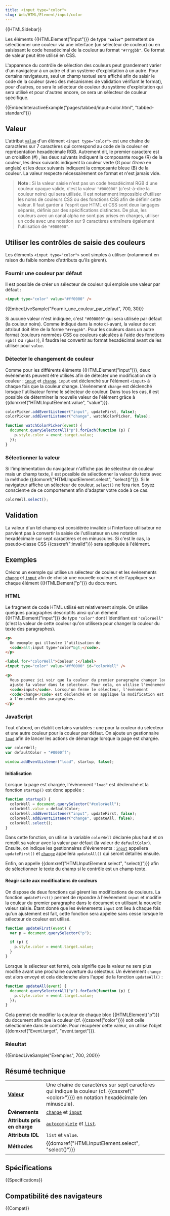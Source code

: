 ```yaml
---
title: <input type="color">
slug: Web/HTML/Element/input/color
---
```


{{HTMLSidebar}}

Les éléments {{HTMLElement("input")}} de type **`"color"`** permettent de sélectionner une couleur via une interface (un sélecteur de couleur) ou en saisissant le code hexadécimal de la couleur au format `"#rrggbb"`. Ce format de valeur peut être utilisé en CSS.

L'apparence du contrôle de sélection des couleurs peut grandement varier d'un navigateur à un autre et d'un système d'exploitation à un autre. Pour certains navigateurs, seul un champ textuel sera affiché afin de saisir le code de la couleur (avec des mécanismes de validation vérifiant le format), pour d'autres, ce sera le sélecteur de couleur du système d'exploitation qui sera utilisé et pour d'autres encore, ce sera un sélecteur de couleur spécifique.

{{EmbedInteractiveExample("pages/tabbed/input-color.html", "tabbed-standard")}}

## Valeur

L'attribut [`value`](/fr/docs/Web/HTML/Element/input#value) d'un élément `<input type="color">` est une chaîne de caractères sur 7 caractères qui correspond au code de la couleur en représentation hexadécimale RGB. Autrement dit, le premier caractère est un croisillon (#) , les deux suivants indiquent la composante rouge (R) de la couleur, les deux suivants indiquent la couleur verte (G pour _Green_ en anglais) et les deux suivants indiquent la composante bleue (B) de la couleur. La valeur respecte nécessairement ce format et n'est jamais vide.

> **Note :** Si la valeur saisie n'est pas un code hexadécimal RGB d'une couleur opaque valide, c'est la valeur `"#000000"` (c'est-à-dire la couleur noire) qui sera utilisée. Il est notamment impossible d'utiliser les noms de couleurs CSS ou des fonctions CSS afin de définir cette valeur. Il faut garder à l'esprit que HTML et CSS sont deux langages séparés, définis par des spécifications distinctes. De plus, les couleurs avec un canal alpha ne sont pas prises en charges, utiliser un code avec une notation sur 9 caractères entraînera également l'utilisation de `"#000000"`.

## Utiliser les contrôles de saisie des couleurs

Les éléments `<input type="color">` sont simples à utiliser (notamment en raison du faible nombre d'attributs qu'ils gèrent).

### Fournir une couleur par défaut

Il est possible de créer un sélecteur de couleur qui emploie une valeur par défaut :

```html
<input type="color" value="#ff0000" />
```

{{EmbedLiveSample("Fournir_une_couleur_par_défaut", 700, 30)}}

Si aucune valeur n'est indiquée, c'est `"#000000"` qui sera utilisée par défaut (la couleur noire). Comme indiqué dans la note ci-avant, la valeur de cet attribut doit être de la forme `"#rrggbb"`. Pour les couleurs dans un autre format (couleurs nommées CSS ou couleurs calculées à l'aide des fonctions `rgb()` ou `rgba()`), il faudra les convertir au format hexadécimal avant de les utiliser pour `value`.

### Détecter le changement de couleur

Comme pour les différents éléments {{HTMLElement("input")}}, deux évènements peuvent être utilisés afin de détecter une modification de la couleur : [`input`](/fr/docs/Web/API/HTMLElement/input_event) et [`change`](/fr/docs/Web/API/HTMLElement/change_event). `input` est déclenché sur l'élément `<input>` à chaque fois que la couleur change. L'évènement `change` est déclenché lorsque l'utilisateur ferme le sélecteur de couleur. Dans tous les cas, il est possible de déterminer la nouvelle valeur de l'élément grâce à {{domxref("HTMLInputElement.value", "value")}}.

```js
colorPicker.addEventListener("input", updateFirst, false);
colorPicker.addEventListener("change", watchColorPicker, false);

function watchColorPicker(event) {
  document.querySelectorAll("p").forEach(function (p) {
    p.style.color = event.target.value;
  });
}
```

### Sélectionner la valeur

Si l'implémentation du navigateur n'affiche pas de sélecteur de couleur mais un champ texte, il est possible de sélectionner la valeur du texte avec la méthode {{domxref("HTMLInputElement.select", "select()")}}. Si le navigateur affiche un sélecteur de couleur, `select()` ne fera rien. Soyez conscient⋅e de ce comportement afin d'adapter votre code à ce cas.

```js
colorWell.select();
```

## Validation

La valeur d'un tel champ est considérée invalide si l'interface utilisateur ne parvient pas à convertir la saisie de l'utilisateur en une notation hexadécimale sur sept caractères et en minuscules. Si c'est le cas, la pseudo-classe CSS {{cssxref(":invalid")}} sera appliquée à l'élément.

## Exemples

Créons un exemple qui utilise un sélecteur de couleur et les évènements [`change`](/fr/docs/Web/API/HTMLElement/change_event) et [`input`](/fr/docs/Web/API/HTMLElement/input_event) afin de choisir une nouvelle couleur et de l'appliquer sur chaque élément {{HTMLElement("p")}} du document.

### HTML

Le fragment de code HTML utilisé est relativement simple. On utilise quelques paragraphes descriptifs ainsi qu'un élément {{HTMLElement("input")}} de type `"color"` dont l'identifiant est `"colorWell"` (c'est la valeur de cette couleur qu'on utilisera pour changer la couleur du texte des paragraphes).

```html
<p>
  Un exemple qui illustre l'utilisation de
  <code>&lt;input type="color"&gt;</code>.
</p>

<label for="colorWell">Couleur :</label>
<input type="color" value="#ff0000" id="colorWell" />

<p>
  Vous pouvez ici voir que la couleur du premier paragraphe changer lorsqu'on
  ajuste la valeur dans le sélecteur. Pour cela, on utilise l'évènement
  <code>input</code>. Lorsqu'on ferme le sélecteur, l'évènement
  <code>change</code> est déclenché et on applique la modification est appliquée
  à l'ensemble des paragraphes.
</p>
```

### JavaScript

Tout d'abord, on établit certains variables : une pour la couleur du sélecteur et une autre couleur pour la couleur par défaut. On ajoute un gestionnaire [`load`](/fr//docs/Web/API/Window/load_event) afin de lancer les actions de démarrage lorsque la page est chargée.

```js
var colorWell;
var defaultColor = "#0000ff";

window.addEventListener("load", startup, false);
```

#### Initialisation

Lorsque la page est chargée, l'évènement `"load"` est déclenché et la fonction `startup()` est donc appelée :

```js
function startup() {
  colorWell = document.querySelector("#colorWell");
  colorWell.value = defaultColor;
  colorWell.addEventListener("input", updateFirst, false);
  colorWell.addEventListener("change", updateAll, false);
  colorWell.select();
}
```

Dans cette fonction, on utilise la variable `colorWell` déclarée plus haut et on remplit sa valeur avec la valeur par défaut (la valeur de `defaultColor`). Ensuite, on indique les gestionnaires d'évènements : [`input`](/fr/docs/Web/API/HTMLElement/input_event) appellera `updateFirst()` et [`change`](/fr/docs/Web/API/HTMLElement/change_event) appellera `updateAll()` qui seront détaillés ensuite.

Enfin, on appelle {{domxref("HTMLInputElement.select", "select()")}} afin de sélectionner le texte du champ si le contrôle est un champ texte.

#### Réagir suite aux modifications de couleurs

On dispose de deux fonctions qui gèrent les modifications de couleurs. La fonction `updateFirst()` permet de répondre à l'évènement `input` et modifie la couleur du premier paragraphe dans le document en utilisant la nouvelle valeur saisie. Étant donné que les évènements `input` ont lieu à chaque fois qu'un ajustement est fait, cette fonction sera appelée sans cesse lorsque le sélecteur de couleur est utilisé.

```js
function updateFirst(event) {
  var p = document.querySelector("p");

  if (p) {
    p.style.color = event.target.value;
  }
}
```

Lorsque le sélecteur est fermé, cela signifie que la valeur ne sera plus modifié avant une prochaine ouverture du sélecteur. Un évènement `change` est alors envoyé et cela déclenche alors l'appel de la fonction `updateAll()` :

```js
function updateAll(event) {
  document.querySelectorAll("p").forEach(function (p) {
    p.style.color = event.target.value;
  });
}
```

Cela permet de modifier la couleur de chaque bloc {{HTMLElement("p")}} du document afin que la couleur (cf. {{cssxref("color")}}) soit celle sélectionnée dans le contrôle. Pour récupérer cette valeur, on utilise l'objet {{domxref("Event.target", "event.target")}}.

### Résultat

{{EmbedLiveSample("Exemples", 700, 200)}}

## Résumé technique

<table class="properties">
  <tbody>
    <tr>
      <td><strong><a href="#valeur">Valeur</a></strong></td>
      <td>
        Une chaîne de caractères sur sept caractères qui indique la couleur (cf.
        {{cssxref("&lt;color&gt;")}}) en notation hexadécimale (en
        minuscule).
      </td>
    </tr>
    <tr>
      <td><strong>Évènements</strong></td>
      <td><a href="/fr/docs/Web/API/HTMLElement/change_event"><code>change</code></a> et <a href="/fr/docs/Web/API/HTMLElement/input_event"><code>input</code></a></td>
    </tr>
    <tr>
      <td><strong>Attributs pris en charge</strong></td>
      <td>
        <a href="/fr/docs/Web/HTML/Element/input#autocomplete"><code>autocomplete</code></a> et
        <a href="/fr/docs/Web/HTML/Element/input#list"><code>list</code></a>.
      </td>
    </tr>
    <tr>
      <td><strong>Attributs IDL</strong></td>
      <td><code>list</code> et <code>value</code>.</td>
    </tr>
    <tr>
      <td><strong>Méthodes</strong></td>
      <td>
        {{domxref("HTMLInputElement.select", "select()")}}
      </td>
    </tr>
  </tbody>
</table>

## Spécifications

{{Specifications}}

## Compatibilité des navigateurs

{{Compat}}
